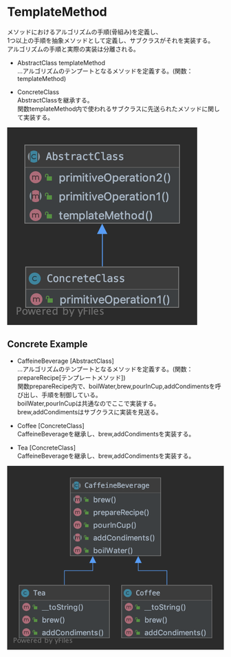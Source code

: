 # TemplateMethod

メソッドにおけるアルゴリズムの手順(骨組み)を定義し、  
1つ以上の手順を抽象メソッドとして定義し、サブクラスがそれを実装する。  
アルゴリズムの手順と実際の実装は分離される。

- AbstractClass
templateMethod   
...アルゴリズムのテンプートとなるメソッドを定義する。(関数：templateMethod)  
  
- ConcreteClass  
AbstractClassを継承する。  
関数templateMethod内で使われるサブクラスに先送られたメソッドに関して実装する。  


![class_uml](../../img/TemplateMethod.png)



## Concrete Example
- CaffeineBeverage [AbstractClass]  
...アルゴリズムのテンプートとなるメソッドを定義する。(関数：prepareRecipe[テンプレートメソッド])  
関数prepareRecipe内で、boilWater,brew,pourInCup,addCondimentsを呼び出し、手順を制御している。  
boilWater,pourInCupは共通なのでここで実装する。  
brew,addCondimentsはサブクラスに実装を見送る。  

- Coffee [ConcreteClass]  
CaffeineBeverageを継承し、brew,addCondimentsを実装する。
  
- Tea [ConcreteClass]  
CaffeineBeverageを継承し、brew,addCondimentsを実装する。

![class_uml](../../img/ConcreteTemplateMethod.png)
